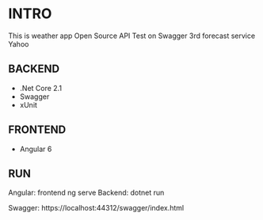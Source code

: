 # INTRO

This is weather app
Open Source
API Test on Swagger
3rd  forecast service Yahoo

## BACKEND

- .Net Core 2.1
- Swagger
- xUnit

## FRONTEND

- Angular 6

## RUN

Angular:  frontend  ng serve
Backend:  dotnet run

Swagger: https://localhost:44312/swagger/index.html